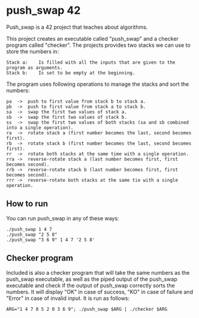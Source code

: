 #	push_swap 42

Push_swap is a 42 project that teaches about algorithms.

This project creates an executable called "push_swap" and a checker program called "checker".
The projects provides two stacks we can use to store the numbers in:
```
Stack a:	Is filled with all the inputs that are given to the program as arguments.
Stack b:	Is set to be empty at the beginning.
```

The program uses following operations to manage the stacks and sort the numbers:
```
pa	->	push to first value from stack b to stack a.
pb	->	push to first value from stack a to stack b.
sa	->	swap the first two values of stack a.
sb	->	swap the first two values of stack b.
ss	->	swap the first two values of both stacks (sa and sb combined into a single operation).
ra	->	rotate stack a (first number becomes the last, second becomes first).
rb	->	rotate stack b (first number becomes the last, second becomes first).
rr	->	rotate both stacks at the same time with a single operation.
rra	->	reverse-rotate stack a (last number becomes first, first becomes second).
rrb	->	reverse-rotate stack b (last number becomes first, first becomes second).
rrr	->	reverse-rotate both stacks at the same tie with a single operation.
```

##	How to run
You can run push_swap in any of these ways:
```
./push_swap 1 4 7
./push_swap "2 5 8"
./push_swap "3 6 9" 1 4 7 '2 5 8'
```

##	Checker program
Included is also a checker program that will take the same numbers as the push_swap executable,
as well as the piped output of the push_swap executable and check if the output of push_swap correctly sorts the numbers.
It will display "OK" in case of success, "KO" in case of failure and "Error" in case of invalid input.
It is run as follows:
```
ARG="1 4 7 8 5 2 0 3 6 9"; ./push_swap $ARG | ./checker $ARG
```